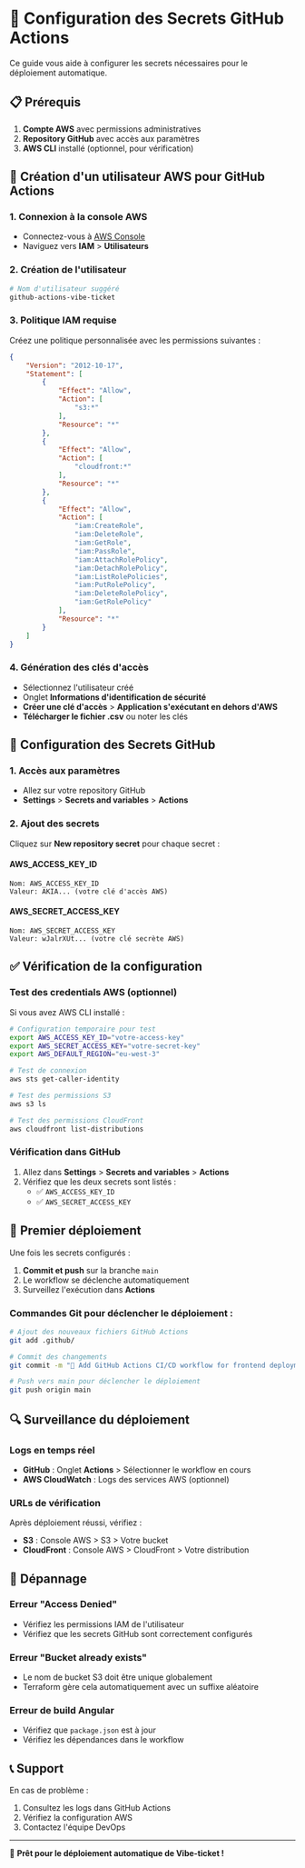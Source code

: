# 🔐 Configuration des Secrets GitHub Actions

Ce guide vous aide à configurer les secrets nécessaires pour le déploiement automatique.

## 📋 Prérequis

1. **Compte AWS** avec permissions administratives
2. **Repository GitHub** avec accès aux paramètres
3. **AWS CLI** installé (optionnel, pour vérification)

## 🔑 Création d'un utilisateur AWS pour GitHub Actions

### 1. Connexion à la console AWS
- Connectez-vous à [AWS Console](https://console.aws.amazon.com)
- Naviguez vers **IAM** > **Utilisateurs**

### 2. Création de l'utilisateur
```bash
# Nom d'utilisateur suggéré
github-actions-vibe-ticket
```

### 3. Politique IAM requise

Créez une politique personnalisée avec les permissions suivantes :

```json
{
    "Version": "2012-10-17",
    "Statement": [
        {
            "Effect": "Allow",
            "Action": [
                "s3:*"
            ],
            "Resource": "*"
        },
        {
            "Effect": "Allow",
            "Action": [
                "cloudfront:*"
            ],
            "Resource": "*"
        },
        {
            "Effect": "Allow",
            "Action": [
                "iam:CreateRole",
                "iam:DeleteRole",
                "iam:GetRole",
                "iam:PassRole",
                "iam:AttachRolePolicy",
                "iam:DetachRolePolicy",
                "iam:ListRolePolicies",
                "iam:PutRolePolicy",
                "iam:DeleteRolePolicy",
                "iam:GetRolePolicy"
            ],
            "Resource": "*"
        }
    ]
}
```

### 4. Génération des clés d'accès
- Sélectionnez l'utilisateur créé
- Onglet **Informations d'identification de sécurité**
- **Créer une clé d'accès** > **Application s'exécutant en dehors d'AWS**
- **Télécharger le fichier .csv** ou noter les clés

## 🔧 Configuration des Secrets GitHub

### 1. Accès aux paramètres
- Allez sur votre repository GitHub
- **Settings** > **Secrets and variables** > **Actions**

### 2. Ajout des secrets

Cliquez sur **New repository secret** pour chaque secret :

#### AWS_ACCESS_KEY_ID
```
Nom: AWS_ACCESS_KEY_ID
Valeur: AKIA... (votre clé d'accès AWS)
```

#### AWS_SECRET_ACCESS_KEY
```
Nom: AWS_SECRET_ACCESS_KEY
Valeur: wJalrXUt... (votre clé secrète AWS)
```

## ✅ Vérification de la configuration

### Test des credentials AWS (optionnel)

Si vous avez AWS CLI installé :

```bash
# Configuration temporaire pour test
export AWS_ACCESS_KEY_ID="votre-access-key"
export AWS_SECRET_ACCESS_KEY="votre-secret-key"
export AWS_DEFAULT_REGION="eu-west-3"

# Test de connexion
aws sts get-caller-identity

# Test des permissions S3
aws s3 ls

# Test des permissions CloudFront
aws cloudfront list-distributions
```

### Vérification dans GitHub
1. Allez dans **Settings** > **Secrets and variables** > **Actions**
2. Vérifiez que les deux secrets sont listés :
   - ✅ `AWS_ACCESS_KEY_ID`
   - ✅ `AWS_SECRET_ACCESS_KEY`

## 🚀 Premier déploiement

Une fois les secrets configurés :

1. **Commit et push** sur la branche `main`
2. Le workflow se déclenche automatiquement
3. Surveillez l'exécution dans **Actions**

### Commandes Git pour déclencher le déploiement :

```bash
# Ajout des nouveaux fichiers GitHub Actions
git add .github/

# Commit des changements
git commit -m "🚀 Add GitHub Actions CI/CD workflow for frontend deployment"

# Push vers main pour déclencher le déploiement
git push origin main
```

## 🔍 Surveillance du déploiement

### Logs en temps réel
- **GitHub** : Onglet **Actions** > Sélectionner le workflow en cours
- **AWS CloudWatch** : Logs des services AWS (optionnel)

### URLs de vérification
Après déploiement réussi, vérifiez :
- **S3** : Console AWS > S3 > Votre bucket
- **CloudFront** : Console AWS > CloudFront > Votre distribution

## 🚨 Dépannage

### Erreur "Access Denied"
- Vérifiez les permissions IAM de l'utilisateur
- Vérifiez que les secrets GitHub sont correctement configurés

### Erreur "Bucket already exists"
- Le nom de bucket S3 doit être unique globalement
- Terraform gère cela automatiquement avec un suffixe aléatoire

### Erreur de build Angular
- Vérifiez que `package.json` est à jour
- Vérifiez les dépendances dans le workflow

## 📞 Support

En cas de problème :
1. Consultez les logs dans GitHub Actions
2. Vérifiez la configuration AWS
3. Contactez l'équipe DevOps

---

🎯 **Prêt pour le déploiement automatique de Vibe-ticket !**
